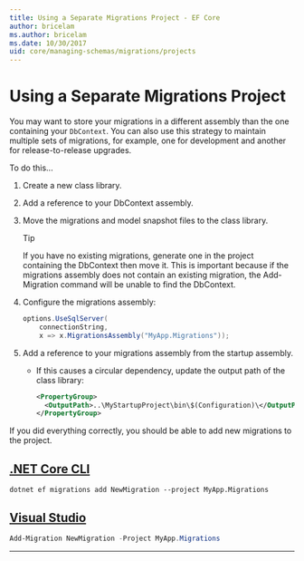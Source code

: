 ```yaml
---
title: Using a Separate Migrations Project - EF Core
author: bricelam
ms.author: bricelam
ms.date: 10/30/2017
uid: core/managing-schemas/migrations/projects
---
```


# Using a Separate Migrations Project

You may want to store your migrations in a different assembly than the one containing your `DbContext`. You can also use this strategy to maintain multiple sets of migrations, for example, one for development and another for release-to-release upgrades.

To do this...

1. Create a new class library.

2. Add a reference to your DbContext assembly.

3. Move the migrations and model snapshot files to the class library.
   > [!TIP]
   > If you have no existing migrations, generate one in the project containing the DbContext then move it.
   > This is important because if the migrations assembly does not contain an existing migration, the Add-Migration command will be unable to find the DbContext.

4. Configure the migrations assembly:

   ``` csharp
   options.UseSqlServer(
       connectionString,
       x => x.MigrationsAssembly("MyApp.Migrations"));
   ```

5. Add a reference to your migrations assembly from the startup assembly.
   * If this causes a circular dependency, update the output path of the class library:

     ``` xml
     <PropertyGroup>
       <OutputPath>..\MyStartupProject\bin\$(Configuration)\</OutputPath>
     </PropertyGroup>
     ```

If you did everything correctly, you should be able to add new migrations to the project.

## [.NET Core CLI](#tab/dotnet-core-cli)

```dotnetcli
dotnet ef migrations add NewMigration --project MyApp.Migrations
```

## [Visual Studio](#tab/vs)

``` powershell
Add-Migration NewMigration -Project MyApp.Migrations
```

***
